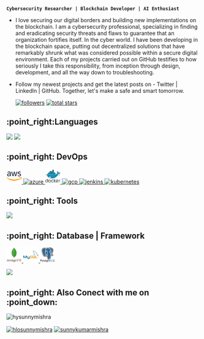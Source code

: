 **` Cybersecurity Researcher | Blockchain Developer | AI Enthusiast `**

- I love securing our digital borders and building new implementations on the blockchain. I am a cybersecurity professional, specializing in finding and eradicating security threats and flaws to guarantee that an organization fortifies itself. In the cyber world. I have been developing in the blockchain space, putting out decentralized solutions that have remarkably shrunk what was considered possible within a secure digital environment. Each of my projects carried out on GitHub testifies to how seriously I take this responsibility, from inception through design, development, and all the way down to troubleshooting.

- Follow my newest projects and get the latest posts on - Twitter | LinkedIn | GitHub. Together, let's make a safe and smart tomorrow.
   <p align="left">
      <a href="https://github.com/hysunnymishra?tab=followers">
         <img alt="followers" title="Follow me on Github" src="https://custom-icon-badges.demolab.com/github/followers/hysunnymishra?color=236ad3&labelColor=1155ba&style=for-the-badge&logo=person-add&label=Follow&logoColor=white"/></a>
      <a href="https://github.com/hysunnymishra?tab=repositories&sort=stargazers">
         <img alt="total stars" title="Total stars on GitHub" src="https://custom-icon-badges.demolab.com/github/stars/hysunnymishra?color=55960c&style=for-the-badge&labelColor=488207&logo=star"/></a>
   <br/>
 <h2 align="left"> :point_right:Languages </h2>
<div align="left">
    <img src="https://skillicons.dev/icons?i=py,java,js,typescript,c,cpp" />
    <img src="https://skillicons.dev/icons?i=mysql,go,bash,solidity,rust" />
   <br>
    <h2 align="left"> :point_right: DevOps </h2>
<p align="left"> <a href="https://aws.amazon.com" target="_blank" rel="noreferrer"> <img src="https://raw.githubusercontent.com/devicons/devicon/master/icons/amazonwebservices/amazonwebservices-original-wordmark.svg" alt="aws" width="40" height="40"/> </a> <a href="https://azure.microsoft.com/en-in/" target="_blank" rel="noreferrer"> <img src="https://www.vectorlogo.zone/logos/microsoft_azure/microsoft_azure-icon.svg" alt="azure" width="40" height="40"/> </a> <a href="https://www.docker.com/" target="_blank" rel="noreferrer"> <img src="https://raw.githubusercontent.com/devicons/devicon/master/icons/docker/docker-original-wordmark.svg" alt="docker" width="40" height="40"/> </a> <a href="https://cloud.google.com" target="_blank" rel="noreferrer"> <img src="https://www.vectorlogo.zone/logos/google_cloud/google_cloud-icon.svg" alt="gcp" width="40" height="40"/> </a> <a href="https://www.jenkins.io" target="_blank" rel="noreferrer"> <img src="https://www.vectorlogo.zone/logos/jenkins/jenkins-icon.svg" alt="jenkins" width="40" height="40"/> </a> <a href="https://kubernetes.io" target="_blank" rel="noreferrer"> <img src="https://www.vectorlogo.zone/logos/kubernetes/kubernetes-icon.svg" alt="kubernetes" width="40" height="40"/> </a> </p>
<h2 align="left"> :point_right: Tools </h2>
<img src="https://skillicons.dev/icons?i=github,kali,linux,windows,redhat" />
<h2 align="left"> :point_right: Database | Framework </h2>
<p align="left"> <a href="https://www.mongodb.com/" target="_blank" rel="noreferrer"> <img src="https://raw.githubusercontent.com/devicons/devicon/master/icons/mongodb/mongodb-original-wordmark.svg" alt="mongodb" width="40" height="40"/> </a> <a href="https://www.mysql.com/" target="_blank" rel="noreferrer"> <img src="https://raw.githubusercontent.com/devicons/devicon/master/icons/mysql/mysql-original-wordmark.svg" alt="mysql" width="40" height="40"/> </a> <a href="https://www.postgresql.org" target="_blank" rel="noreferrer"> <img src="https://raw.githubusercontent.com/devicons/devicon/master/icons/postgresql/postgresql-original-wordmark.svg" alt="postgresql" width="40" height="40"/> </a> </p>  <img src="https://skillicons.dev/icons?i=django,nextjs,nodejs,angular,spring,tensorflow," />

<h2 align="left"> :point_right: Also Conect with me on :point_down:	 </h2>
   <p align="left"> <img src="https://komarev.com/ghpvc/?username=hysunnymishra&label=Profile%20views&color=0e75b6&style=flat" alt="hysunnymishra" /> </p>
<p align="left">
<a href="https://twitter.com/hlosunnymishra" target="blank"><img align="center" src="https://raw.githubusercontent.com/rahuldkjain/github-profile-readme-generator/master/src/images/icons/Social/twitter.svg" alt="hlosunnymishra" height="30" width="40" /></a>
<a href="https://linkedin.com/in/sunnykumarmishra" target="blank"><img align="center" src="https://raw.githubusercontent.com/rahuldkjain/github-profile-readme-generator/master/src/images/icons/Social/linked-in-alt.svg" alt="sunnykumarmishra" height="30" width="40" /></a>
</p>
